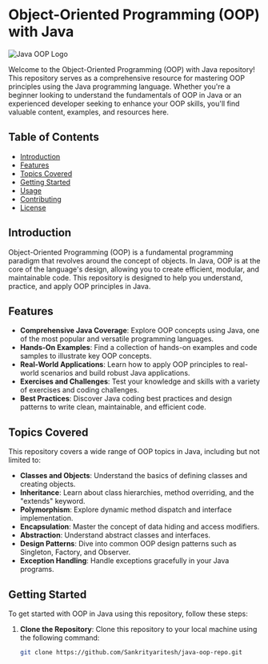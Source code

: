 # Object-Oriented Programming (OOP) with Java

![Java OOP Logo](your-logo-url.png)

Welcome to the Object-Oriented Programming (OOP) with Java repository! This repository serves as a comprehensive resource for mastering OOP principles using the Java programming language. Whether you're a beginner looking to understand the fundamentals of OOP in Java or an experienced developer seeking to enhance your OOP skills, you'll find valuable content, examples, and resources here.

## Table of Contents

- [Introduction](#introduction)
- [Features](#features)
- [Topics Covered](#topics-covered)
- [Getting Started](#getting-started)
- [Usage](#usage)
- [Contributing](#contributing)
- [License](#license)

## Introduction

Object-Oriented Programming (OOP) is a fundamental programming paradigm that revolves around the concept of objects. In Java, OOP is at the core of the language's design, allowing you to create efficient, modular, and maintainable code. This repository is designed to help you understand, practice, and apply OOP principles in Java.

## Features

- **Comprehensive Java Coverage**: Explore OOP concepts using Java, one of the most popular and versatile programming languages.
- **Hands-On Examples**: Find a collection of hands-on examples and code samples to illustrate key OOP concepts.
- **Real-World Applications**: Learn how to apply OOP principles to real-world scenarios and build robust Java applications.
- **Exercises and Challenges**: Test your knowledge and skills with a variety of exercises and coding challenges.
- **Best Practices**: Discover Java coding best practices and design patterns to write clean, maintainable, and efficient code.

## Topics Covered

This repository covers a wide range of OOP topics in Java, including but not limited to:

- **Classes and Objects**: Understand the basics of defining classes and creating objects.
- **Inheritance**: Learn about class hierarchies, method overriding, and the "extends" keyword.
- **Polymorphism**: Explore dynamic method dispatch and interface implementation.
- **Encapsulation**: Master the concept of data hiding and access modifiers.
- **Abstraction**: Understand abstract classes and interfaces.
- **Design Patterns**: Dive into common OOP design patterns such as Singleton, Factory, and Observer.
- **Exception Handling**: Handle exceptions gracefully in your Java programs.

## Getting Started

To get started with OOP in Java using this repository, follow these steps:

1. **Clone the Repository**: Clone this repository to your local machine using the following command:

   ```bash
   git clone https://github.com/Sankrityaritesh/java-oop-repo.git
